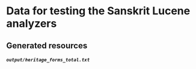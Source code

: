 # Data for testing the Sanskrit Lucene analyzers

## Generated resources

##### `output/heritage_forms_total.txt`

